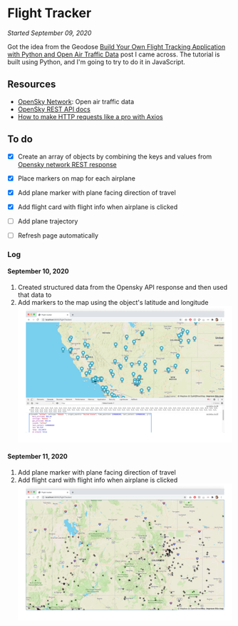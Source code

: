 # Flight Tracker
*Started September 09, 2020*

Got the idea from the Geodose [Build Your Own Flight Tracking Application with Python and Open Air Traffic Data](https://www.geodose.com/2020/08/create-flight-tracking-apps-using-python-open-data.html) post I came across. The tutorial is built using Python, and I'm going to try to do it in JavaScript.

## Resources
- [OpenSky Network](https://opensky-network.org/): Open air traffic data
- [OpenSky REST API docs](https://opensky-network.org/apidoc/rest.html)
- [How to make HTTP requests like a pro with Axios](https://blog.logrocket.com/how-to-make-http-requests-like-a-pro-with-axios/)


## To do
- [x] Create an array of objects by combining the keys and values from [Opensky network REST response](https://opensky-network.org/api/states/all?lamin=30.038&lomin=-125.974&lamax=52.214&lomax=-68.748)
- [x] Place markers on map for each airplane
- [x] Add plane marker with plane facing direction of travel
- [x] Add flight card with flight info when airplane is clicked
- [ ] Add plane trajectory
- [ ] Refresh page automatically


### Log
#### September 10, 2020

1. Created structured data from the Opensky API response and then used that data to
2. Add markers to the map using the object's latitude and longitude
![Add markers](./img/2020.09.10-add-markers.png)

#### September 11, 2020

1. Add plane marker with plane facing direction of travel
2. Add flight card with flight info when airplane is clicked
![Flight markers](./img/2020.09.11-flight-markers.png)
